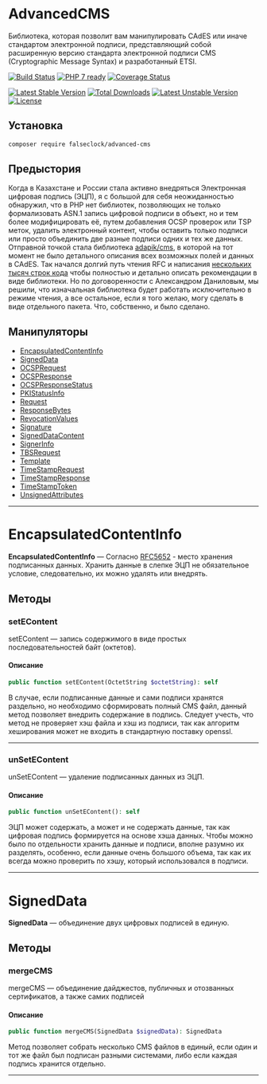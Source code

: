 # AdvancedCMS
Библиотека, которая позволит вам манипулировать CAdES или иначе стандартом электронной подписи, представляющий 
собой расширенную версию стандарта электронной подписи CMS (Cryptographic Message Syntax) и разработанный ETSI.

[![Build Status](https://travis-ci.org/Falseclock/AdvancedCMS.svg?branch=master)](https://travis-ci.org/Falseclock/AdvancedCMS)
[![PHP 7 ready](https://php7ready.timesplinter.ch/Falseclock/AdvancedCMS/master/badge.svg)](https://travis-ci.org/Falseclock/AdvancedCMS)
[![Coverage Status](https://coveralls.io/repos/github/Falseclock/AdvancedCMS/badge.svg?branch=master&v=2)](https://coveralls.io/github/Falseclock/AdvancedCMS?branch=master)

[![Latest Stable Version](https://poser.pugx.org/falseclock/advanced-cms/v)](//packagist.org/packages/falseclock/advanced-cms)
[![Total Downloads](https://poser.pugx.org/falseclock/advanced-cms/downloads)](//packagist.org/packages/falseclock/advanced-cms)
[![Latest Unstable Version](https://poser.pugx.org/falseclock/advanced-cms/v/unstable)](//packagist.org/packages/falseclock/advanced-cms)
[![License](https://poser.pugx.org/falseclock/advanced-cms/license)](//packagist.org/packages/falseclock/advanced-cms)

Установка
------------

```bash
composer require falseclock/advanced-cms
```

Предыстория
------------
Когда в Казахстане и России стала активно внедряться Электронная цифровая подпись (ЭЦП), я с большой для себя неожиданностью обнаружил,
что в PHP нет библиотек, позволяющих не только формализовать ASN.1 запись цифровой подписи в объект, но и тем более модифицировать её, путем добавления
OCSP проверок или TSP меток, удалить электронный контент, чтобы оставить только подписи или просто объединить две разные подписи одних и тех же данных.
Отправной точкой стала библиотека [adapik/cms](https://github.com/Adapik/CMS), в которой на тот момент не было детального описания всех возможных полей и данных в
CAdES. Так начался долгий путь чтения RFC и написания [нескольких тысяч строк кода](https://github.com/Adapik/CMS/graphs/contributors) чтобы полностью и 
детально описать рекомендации в виде библиотеки. Но по договоренности с Александром Даниловым, мы решили, что изначальная библиотека будет работать
исключительно в режиме чтения, а все остальное, если я того желаю, могу сделать в виде отдельного пакета. Что, собственно, и было сделано.


## Манипуляторы

* [EncapsulatedContentInfo](#EncapsulatedContentInfo)
* [SignedData](#_SignedData_)
* [OCSPRequest](#OCSPRequest)
* [OCSPResponse](#OCSPResponse)
* [OCSPResponseStatus](#OCSPResponseStatus)
* [PKIStatusInfo](#PKIStatusInfo)
* [Request](#Request)
* [ResponseBytes](#ResponseBytes)
* [RevocationValues](#RevocationValues)
* [Signature](#Signature)
* [SignedDataContent](#SignedDataContent)
* [SignerInfo](#SignerInfo)
* [TBSRequest](#TBSRequest)
* [Template](#Template)
* [TimeStampRequest](#TimeStampRequest)
* [TimeStampResponse](#TimeStampResponse)
* [TimeStampToken](#TimeStampToken)
* [UnsignedAttributes](#UnsignedAttributes)

* * *

# **EncapsulatedContentInfo**
**EncapsulatedContentInfo** — Согласно [RFC5652](https://datatracker.ietf.org/doc/html/rfc5652#section-5.2) - место хранения подписанных данных. Хранить
данные в слепке ЭЦП не обязательное условие, следовательно, их можно удалять или внедрять. 

## **Методы**

### **setEContent**

setEContent — запись содержимого в виде простых последовательностей байт (октетов).

#### Описание

```php
public function setEContent(OctetString $octetString): self
```

В случае, если подписанные данные и сами подписи хранятся раздельно, но необходимо сформировать полный CMS файл, данный метод позволяет
внедрить содержание в подпись. Следует учесть, что метод не проверяет хэш файла и хэш из подписи, так как алгоритм хеширования может не входить
в стандартную поставку openssl.

* * *

### **unSetEContent**

unSetEContent — удаление подписанных данных из ЭЦП.

#### Описание

```php
public function unSetEContent(): self
```

ЭЦП может содержать, а может и не содержать данные, так как цифровая подпись формируется на основе хэша данных. Чтобы можно было по отдельности
хранить данные и подписи, вполне разумно их разделять, особенно, если данные очень большого объема, так как их всегда можно проверить по хэшу, 
который использовался в подписи. 

* * *

# **SignedData**
**SignedData** — объединение двух цифровых подписей в единую.

## **Методы**

### **mergeCMS**

mergeCMS — объединение дайджестов, публичных и отозванных сертификатов, а также самих подписей

#### Описание

```php
public function mergeCMS(SignedData $signedData): SignedData
```

Метод позволяет собрать несколько CMS файлов в единый, если один и тот же файл был подписан разными системами, либо если каждая подпись хранится отдельно.

* * *
